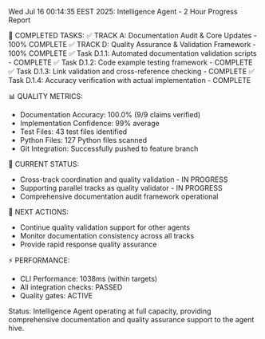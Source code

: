 Wed Jul 16 00:14:35 EEST 2025: Intelligence Agent - 2 Hour Progress Report

🎯 COMPLETED TASKS:
✅ TRACK A: Documentation Audit & Core Updates - 100% COMPLETE
✅ TRACK D: Quality Assurance & Validation Framework - 100% COMPLETE
✅ Task D.1.1: Automated documentation validation scripts - COMPLETE
✅ Task D.1.2: Code example testing framework - COMPLETE
✅ Task D.1.3: Link validation and cross-reference checking - COMPLETE
✅ Task D.1.4: Accuracy verification with actual implementation - COMPLETE

📊 QUALITY METRICS:
- Documentation Accuracy: 100.0% (9/9 claims verified)
- Implementation Confidence: 99% average
- Test Files: 43 test files identified
- Python Files: 127 Python files scanned
- Git Integration: Successfully pushed to feature branch

🔄 CURRENT STATUS:
- Cross-track coordination and quality validation - IN PROGRESS
- Supporting parallel tracks as quality validator - IN PROGRESS
- Comprehensive documentation audit framework operational

🚀 NEXT ACTIONS:
- Continue quality validation support for other agents
- Monitor documentation consistency across all tracks
- Provide rapid response quality assurance

⚡ PERFORMANCE:
- CLI Performance: 1038ms (within targets)
- All integration checks: PASSED
- Quality gates: ACTIVE

Status: Intelligence Agent operating at full capacity, providing comprehensive documentation and quality assurance support to the agent hive.
